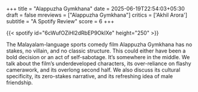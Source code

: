 +++
title = "Alappuzha Gymkhana"
date = 2025-06-19T22:54:03+05:30
draft = false
mreviews = ["Alappuzha Gymkhana"]
critics = ['Akhil Arora']
subtitle = "A Spotify Review"
score = 6
+++

{{< spotify id="6cWufOZiHl2dRbEP9OklXe" height="250" >}}

The Malayalam-language sports comedy film Alappuzha Gymkhana has no stakes, no villain, and no classic structure. This could either have been a bold decision or an act of self-sabotage. It’s somewhere in the middle. We talk about the film’s underdeveloped characters, its over-reliance on flashy camerawork, and its overlong second half. We also discuss its cultural specificity, its zero-stakes narrative, and its refreshing idea of male friendship.
